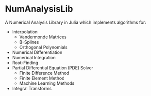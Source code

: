 # NumAnalysisLib

A Numerical Analysis Library in Julia which implements algorithms for:

- Interpolation
  - Vandermonde Matrices
  - B-Splines
  - Orthogonal Polynomials
- Numerical Differentiation
- Numerical Integration
- Root-Finding
- Partial Differential Equation (PDE) Solver
  - Finite Difference Method
  - Finite Element Method
  - Machine Learning Methods
- Integral Transforms

